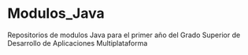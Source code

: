 # Modulos_Java
Repositorios de modulos Java para el primer año del Grado Superior de Desarrollo de Aplicaciones Multiplataforma
